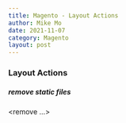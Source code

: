 ```yaml
---
title: Magento - Layout Actions
author: Mike Mo
date: 2021-11-07
category: Magento
layout: post
---
```


### Layout Actions

##### remove static files

<remove ...>
